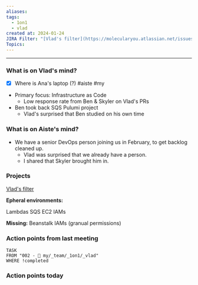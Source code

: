 ```yaml
---
aliases: 
tags:
  - 1on1
  - vlad
created at: 2024-01-24
JIRA Filter: "[Vlad's filter](https://molecularyou.atlassian.net/issues/?filter=10023)"
Topics:
---
```

----
### What is on Vlad's mind?

- [x] Where is Ana's laptop (?) #aiste #my

* Primary focus: Infrastructure as Code
	* Low response rate from Ben & Skyler on Vlad's PRs
* Ben took back SQS Pulumi project
	* Vlad's surprised that Ben studied on his own time
### What is on Aiste's mind?

- We have a senior DevOps person joining us in February, to get backlog cleaned up. 
	- Vlad was surprised that we already have a person.
	- I shared that Skyler brought him in. 

### Projects
[Vlad's filter](https://molecularyou.atlassian.net/issues/?filter=10023)

**Epheral environments:**

Lambdas
SQS
EC2
IAMs

**Missing:**
Beanstalk
IAMs (granual permissions)

### Action points from last meeting

```dataview
TASK 
FROM "002 - 📍 my/_team/_1on1/_vlad"
WHERE !completed
```


### Action points today
